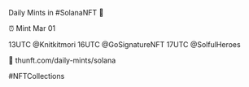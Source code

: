 Daily Mints in #SolanaNFT 🚀

⏰ Mint Mar 01

13UTC @Knitkitmori
16UTC @GoSignatureNFT
17UTC @SolfulHeroes

🔗 thunft.com/daily-mints/solana

#NFTCollections